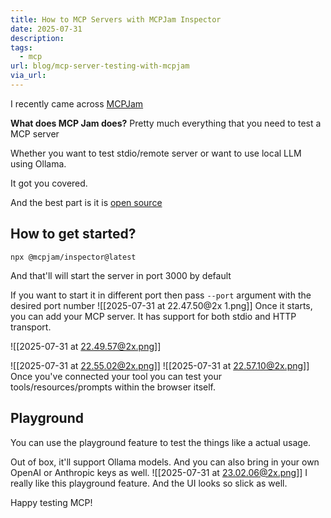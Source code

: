 ```yaml
---
title: How to MCP Servers with MCPJam Inspector
date: 2025-07-31
description: 
tags:
  - mcp
url: blog/mcp-server-testing-with-mcpjam
via_url:
---
```

I recently came across [MCPJam](https://www.mcpjam.com/)

**What does MCP Jam does?**
Pretty much everything that you need to test a MCP server

Whether you want to test stdio/remote server or want to use local LLM using Ollama. 

It got you covered.

And the best part is it is [open source](https://github.com/MCPJam/inspector)
## How to get started?

```shell
npx @mcpjam/inspector@latest
```

And that'll will start the server in port 3000 by default

If you want to start it in different port then pass `--port`  argument with the desired port number
![[2025-07-31 at 22.47.50@2x 1.png]]
Once it starts, you can add your MCP server. It has support for both stdio and HTTP transport.

![[2025-07-31 at 22.49.57@2x.png]]

![[2025-07-31 at 22.55.02@2x.png]]
![[2025-07-31 at 22.57.10@2x.png]]
Once you've connected your tool you can test your tools/resources/prompts within the browser itself.

## Playground
You can use the playground feature to test the things like a actual usage. 

Out of box, it'll support Ollama models. And you can also bring in your own OpenAI or Anthropic keys as well.
![[2025-07-31 at 23.02.06@2x.png]]
I really like this playground feature. And the UI looks so slick as well.

Happy testing MCP!